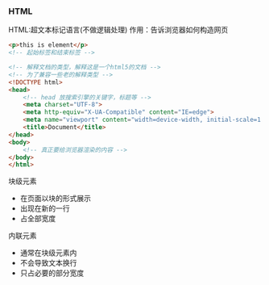 ### HTML

HTML:超文本标记语言(不做逻辑处理)
作用：告诉浏览器如何构造网页

```html
<p>this is element</p> 
<!-- 起始标签和结束标签 -->
```

```html
<!-- 解释文档的类型，解释这是一个html5的文档 -->
<!-- 为了兼容一些老的解释类型 -->
<!DOCTYPE html>
<head>
    <!-- head 放搜索引擎的关键字，标题等 -->
    <meta charset="UTF-8">
    <meta http-equiv="X-UA-Compatible" content="IE=edge">
    <meta name="viewport" content="width=device-width, initial-scale=1.0">
    <title>Document</title>
</head>
<body>
    <!-- 真正要给浏览器渲染的内容 -->
</body>
</html>
```

块级元素
- 在页面以块的形式展示
- 出现在新的一行
- 占全部宽度

内联元素
- 通常在块级元素内
- 不会导致文本换行
- 只占必要的部分宽度

